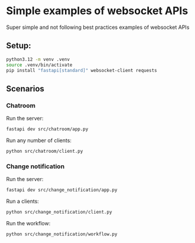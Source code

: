 # Simple examples of websocket APIs

Super simple and not following best practices examples of websocket APIs

## Setup:
```bash
python3.12 -m venv .venv
source .venv/bin/activate
pip install "fastapi[standard]" websocket-client requests
```

## Scenarios

### Chatroom
Run the server:
```bash
fastapi dev src/chatroom/app.py
```

Run any number of clients:
```bash
python src/chatroom/client.py
```

### Change notification
Run the server:
```bash
fastapi dev src/change_notification/app.py
```

Run a clients:
```bash
python src/change_notification/client.py
```

Run the workflow:
```bash
python src/change_notification/workflow.py
```
